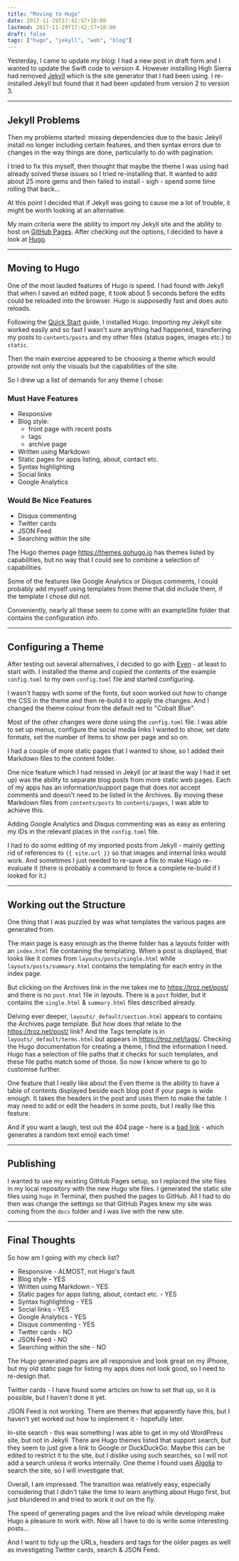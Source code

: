 ```yaml
---
title: "Moving to Hugo"
date: 2017-11-29T17:42:57+10:00
lastmod: 2017-11-29T17:42:57+10:00
draft: false
tags: ["hugo", "jekyll", "web", "blog"]
---
```


Yesterday, I came to update my blog: I had a new post in draft form and I wanted
to update the Swift code to version 4. However installing High Sierra had
removed [Jekyll][1] which is the site generator that I had been using. I
re-installed Jekyll but found that it had been updated from version 2 to version
3.

<!--more-->

---

## Jekyll Problems

Then my problems started: missing dependencies due to the basic Jekyll install
no longer including certain features, and then syntax errors due to changes in
the way things are done, particularly to do with pagination.

I tried to fix this myself, then thought that maybe the theme I was using had
already solved these issues so I tried re-installing that. It wanted to add
about 25 more gems and then failed to install - sigh - spend some time rolling
that back...

At this point I decided that if Jekyll was going to cause me a lot of trouble,
it might be worth looking at an alternative.

My main criteria were the ability to import my Jekyll site and the ability to
host on [GitHub Pages][2]. After checking out the options, I decided to have a
look at [Hugo][3].

---

## Moving to Hugo

One of the most lauded features of Hugo is speed. I had found with Jekyll that
when I saved an edited page, it took about 5 seconds before the edits could be
reloaded into the browser. Hugo is supposedly fast and does auto reloads.

Following the [Quick Start][4] guide, I installed Hugo. Importing my Jekyll site
worked easily and so fast I wasn't sure anything had happened, transferring my
posts to `contents/posts` and my other files (status pages, images etc.) to
`static`.

Then the main exercise appeared to be choosing a theme which would provide not
only the visuals but the capabilities of the site.

So I drew up a list of demands for any theme I chose:

### Must Have Features

* Responsive
* Blog style:
  * front page with recent posts
  * tags
  * archive page
* Written using Markdown
* Static pages for apps listing, about, contact etc.
* Syntax highlighting
* Social links
* Google Analytics

### Would Be Nice Features

* Disqus commenting
* Twitter cards
* JSON Feed
* Searching within the site

The Hugo themes page https://themes.gohugo.io has themes listed by capabilities,
but no way that I could see to combine a selection of capabilities.

Some of the features like Google Analytics or Disqus comments, I could probably
add myself using templates from theme that did include them, if the template I
chose did not.

Conveniently, nearly all these seem to come with an exampleSite folder that
contains the configuration info.

---

## Configuring a Theme

After testing out several alternatives, I decided to go with [Even][5] - at
least to start with. I installed the theme and copied the contents of the
example `config.toml` to my own `config.toml` file and started configuring.

I wasn't happy with some of the fonts, but soon worked out how to change the CSS
in the theme and then re-build it to apply the changes. And I changed the theme
colour from the default red to "Cobalt Blue".

Most of the other changes were done using the `config.toml` file. I was able to
set up menus, configure the social media links I wanted to show, set date
formats, set the number of items to show per page and so on.

I had a couple of more static pages that I wanted to show, so I added their
Markdown files to the content folder.

One nice feature which I had missed in Jekyll (or at least the way I had it set
up) was the ability to separate blog posts from more static web pages. Each of
my apps has an information/support page that does not accept comments and
doesn't need to be listed in the Archives. By moving these Markdown files from
`contents/posts` to `contents/pages`, I was able to achieve this.

Adding Google Analytics and Disqus commenting was as easy as entering my IDs in
the relevant places in the `config.toml` file.

I had to do some editing of my imported posts from Jekyll - mainly getting rid
of references to `{{ site.url }}` so that images and internal links would work.
And sometimes I just needed to re-save a file to make Hugo re-evaluate it (there
is probably a command to force a complete re-build if I looked for it.)

---

## Working out the Structure

One thing that I was puzzled by was what templates the various pages are
generated from.

The main page is easy enough as the theme folder has a layouts folder with an
`index.html` file containing the templating. When a post is displayed, that
looks like it comes from `layouts/posts/single.html` while
`layouts/posts/summary.html` contains the templating for each entry in the index
page.

But clicking on the Archives link in the me takes me to https://troz.net/post/
and there is no `post.html` file in layouts. There is a `post` folder, but it
contains the `single.html` & `summary.html` files described already.

Delving ever deeper, `layouts/_default/section.html` appears to contains the
Archives page template. But how does that relate to the https://troz.net/post/
link? And the Tags template is in `layouts/_default/terms.html` but appears in
https://troz.net/tags/. Checking the Hugo documentation for creating a theme, I
find the information I need. Hugo has a selection of file paths that it checks
for such templates, and these file paths match some of those. So now I know
where to go to customise further.

One feature that I really like about the Even theme is the ability to have a
table of contents displayed beside each blog post if your page is wide enough.
It takes the headers in the post and uses them to make the table. I may need to
add or edit the headers in some posts, but I really like this feature.

And if you want a laugh, test out the 404 page - here is a [bad link][7] - which
generates a random text emoji each time!

---

## Publishing

I wanted to use my existing GitHub Pages setup, so I replaced the site files in
my local repository with the new Hugo site files. I generated the static site
files using `hugo` in Terminal, then pushed the pages to GitHub. All I had to do
then was change the settings so that GitHub Pages knew my site was coming from
the `docs` folder and I was live with the new site.

---

## Final Thoughts

So how am I going with my check list?

* Responsive - ALMOST, not Hugo's fault
* Blog style - YES
* Written using Markdown - YES
* Static pages for apps listing, about, contact etc. - YES
* Syntax highlighting - YES
* Social links - YES
* Google Analytics - YES
* Disqus commenting - YES
* Twitter cards - NO
* JSON Feed - NO
* Searching within the site - NO

The Hugo generated pages are all responsive and look great on my iPhone, but my
old static page for listing my apps does not look good, so I need to re-design
that.

Twitter cards - I have found some articles on how to set that up, so it is
possible, but I haven't done it yet.

JSON Feed is not working. There are themes that apparently have this, but I
haven't yet worked out how to implement it - hopefully later.

In-site search - this was something I was able to get in my old WordPress site,
but not in Jekyll. There are Hugo themes listed that support search, but they
seem to just give a link to Google or DuckDuckGo. Maybe this can be edited to
restrict it to the site, but I dislike using such searches, so I will not add a
search unless it works internally. One theme I found uses [Algolia][6] to search
the site, so I will investigate that.

Overall, I am impressed. The transition was relatively easy, especially
considering that I didn't take the time to learn anything about Hugo first, but
just blundered in and tried to work it out on the fly.

The speed of generating pages and the live reload while developing make Hugo a
pleasure to work with. Now all I have to do is write some interesting posts...

And I want to tidy up the URLs, headers and tags for the older pages as well as
investigating Twitter cards, search & JSON Feed.

[1]: https://jekyllrb.com "Jekyll"
[2]: https://pages.github.com/ "GitHub Pages"
[3]: https://gohugo.io "Hugo"
[4]: https://gohugo.io/getting-started/quick-start/ "Hugo Quick Start"
[5]: https://github.com/olOwOlo/hugo-theme-even "Even"
[6]: https://www.algolia.com "Algolia"
[7]: https://troz.net/bad-link/ "404"
